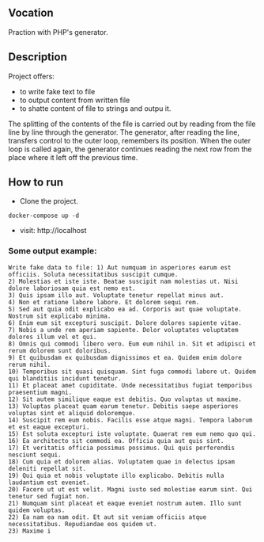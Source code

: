 ## Vocation
Praction with PHP's generator.

## Description
Project offers:
* to write fake text to file
* to output content from written file
* to shatte content of file to strings and outpu it.

The splitting of the contents of the file is carried out by reading
from the file line by line through the generator. The generator, 
after reading the line, transfers control to the outer loop, 
remembers its position. When the outer loop is called again, 
the generator continues reading the next row from the place where 
it left off the previous time.

## How to run
* Clone the project.

```angular2html
docker-compose up -d
```
* visit: http://localhost

### Some output example:
```
Write fake data to file: 1) Aut numquam in asperiores earum est officiis. Soluta necessitatibus suscipit cumque.
2) Molestias et iste iste. Beatae suscipit nam molestias ut. Nisi dolore laboriosam quia est nemo est.
3) Quis ipsam illo aut. Voluptate tenetur repellat minus aut.
4) Non et ratione labore labore. Et dolorem sequi rem.
5) Sed aut quia odit explicabo ea ad. Corporis aut quae voluptate. Nostrum sit explicabo minima.
6) Enim eum sit excepturi suscipit. Dolore dolores sapiente vitae.
7) Nobis a unde rem aperiam sapiente. Dolor voluptates voluptatem dolores illum vel et qui.
8) Omnis qui commodi libero vero. Eum eum nihil in. Sit et adipisci et rerum dolorem sunt doloribus.
9) Et quibusdam ex quibusdam dignissimos et ea. Quidem enim dolore rerum nihil.
10) Temporibus sit quasi quisquam. Sint fuga commodi labore ut. Quidem qui blanditiis incidunt tenetur.
11) Et placeat amet cupiditate. Unde necessitatibus fugiat temporibus praesentium magni.
12) Sit autem similique eaque est debitis. Quo voluptas ut maxime.
13) Voluptas placeat quam earum tenetur. Debitis saepe asperiores voluptas sint et aliquid doloremque.
14) Suscipit rem eum nobis. Facilis esse atque magni. Tempora laborum et est eaque excepturi.
15) Est soluta excepturi iste voluptate. Quaerat rem eum nemo quo qui.
16) Ea architecto sit commodi ea. Officia quia aut quis sint.
17) Et veritatis officia possimus possimus. Qui quis perferendis nesciunt sequi.
18) Cum quia et dolorem alias. Voluptatem quae in delectus ipsam deleniti repellat sit.
19) Qui quia et nobis voluptate illo explicabo. Debitis nulla laudantium est eveniet.
20) Facere ut ut est velit. Magni iusto sed molestiae earum sint. Qui tenetur sed fugiat non.
21) Numquam sint placeat et eaque eveniet nostrum autem. Illo sunt quidem voluptas.
22) Ea nam ea nam odit. Et aut sit veniam officiis atque necessitatibus. Repudiandae eos quidem ut.
23) Maxime i
```
